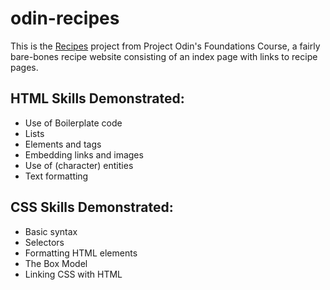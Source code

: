 # odin-recipes

This is the [Recipes](https://www.theodinproject.com/lessons/foundations-recipes "Project: Recipes") project from Project Odin's Foundations Course, a fairly bare-bones recipe website consisting of an index page with links to recipe pages.

## HTML Skills Demonstrated:
- Use of Boilerplate code
- Lists
- Elements and tags
- Embedding links and images
- Use of (character) entities
- Text formatting

## CSS Skills Demonstrated:
- Basic syntax
- Selectors
- Formatting HTML elements
- The Box Model
- Linking CSS with HTML